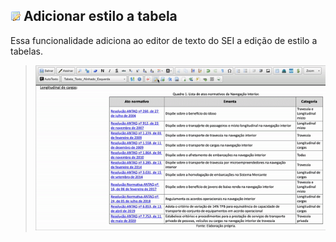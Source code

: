 ## ![SEI Pro Estilo Tabela](/img/icon-estilotabela.png) Adicionar estilo a tabela 

Essa funcionalidade adiciona ao editor de texto do SEI a edição de estilo a tabelas.

> ![Tela Estilo de Tabelas](../img/tela-estilotabela.gif) 

